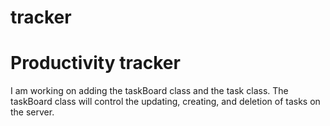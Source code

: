 # tracker
# Productivity tracker
I am working on adding the taskBoard class and the task class. The taskBoard class will control the updating, creating, and deletion of tasks on the server.
